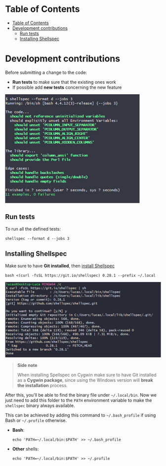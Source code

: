 # Table of Contents
- [Table of Contents](#table-of-contents)
- [Development contributions](#development-contributions)
	- [Run tests](#run-tests)
	- [Installing Shellspec](#installing-shellspec)


# Development contributions
Before submitting a change to the code:
- **Run tests** to make sure that the existing ones work
- If possible add **new tests** concerning the new feature

![Screenshot of the tests](images/3630c03897c8b349fdedba2f70e584c652b9f72926e4352db302f52a4fb510cf.png)  

## Run tests
To run all the defined tests: 
```shell
shellspec --format d --jobs 3
```

## Installing Shellspec
Make sure to have **Git installed**, then [install Shellspec](https://github.com/shellspec/shellspec#web-installer-for-developers)
```shell
bash <(curl -fsSL https://git.io/shellspec) 0.28.1 --prefix ~/.local
```
![Screenshot of the installation process](images/1fdf810ba582729364205641f4ecb9cbf2cf93708d169a7aa158d95def3fe03a.png)

> **Side note**
> 
> When installing Spellspec on Cygwin make sure to have Git installed as a **Cygwin package**, since using the Windows version will **break the installation** process.

After this, you'll be able to find the binary file under `~/.local/bin`. Now we just need to add this folder to the `PATH` environment variable to make the `shellspec` binary always available.

This can be achieved by adding this command to `~/.bash_profile` if using Bash or `~/.profile` otherwise.

- **Bash**:
	```shell
	echo 'PATH=~/.local/bin:$PATH' >> ~/.bash_profile
	```
- **Other** shells:
	```shell
	echo 'PATH=~/.local/bin:$PATH' >> ~/.profile
	```

<!-- 
# Creating tests

If you want to make the tests executable with shellcheck add the following at the start:
```shell
eval "$(shellspec - -c) exit 1"
``` -->
